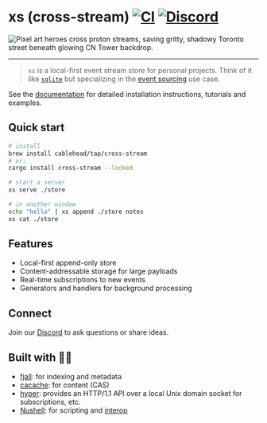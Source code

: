 # xs (cross-stream) [![CI](https://github.com/cablehead/xs/actions/workflows/ci.yml/badge.svg)](https://github.com/cablehead/xs/actions/workflows/ci.yml) [![Discord](https://img.shields.io/discord/1182364431435436042?logo=discord)](https://discord.com/invite/YNbScHBHrh)

<img src="https://github.com/user-attachments/assets/12c9cce5-44ab-4a64-ab1c-d83bf6c28cad" alt="Pixel art heroes cross proton streams, saving gritty, shadowy Toronto street beneath glowing CN Tower backdrop.">

---

> `xs` is a local-first event stream store for personal projects.
Think of it like [`sqlite`](https://sqlite.org/cli.html) but specializing in the
[event sourcing](https://martinfowler.com/eaaDev/EventSourcing.html) use case.

See the [documentation](https://cablehead.github.io/xs/) for detailed
installation instructions, tutorials and examples.

## Quick start

```sh
# install
brew install cablehead/tap/cross-stream
# or:
cargo install cross-stream --locked

# start a server
xs serve ./store

# in another window
echo "hello" | xs append ./store notes
xs cat ./store
```

## Features

- Local-first append-only store
- Content-addressable storage for large payloads
- Real-time subscriptions to new events
- Generators and handlers for background processing

## Connect

Join our [Discord](https://discord.com/invite/YNbScHBHrh) to ask questions or share ideas.

## Built with 🙏💚

- [fjall](https://github.com/fjall-rs/fjall): for indexing and metadata
- [cacache](https://github.com/zkat/cacache-rs): for content (CAS)
- [hyper](https://hyper.rs/guides/1/server/echo/): provides an HTTP/1.1 API over
  a local Unix domain socket for subscriptions, etc.
- [Nushell](https://www.nushell.sh): for scripting and
  [interop](https://utopia.rosano.ca/interoperable-visions/)
